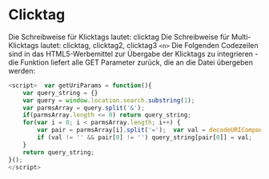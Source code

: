 # Clicktag

Die Schreibweise für Klicktags lautet: clicktag Die Schreibweise für Multi-Klicktags lautet: clicktag, clicktag2,
clicktag3 ``` <n> ``` Die Folgenden Codezeilen sind in das HTML5-Werbemittel zur Übergabe der Klicktags zu integrieren - die
Funktion liefert alle GET Parameter zurück, die an die Datei übergeben werden: 

```js
<script>  var getUriParams = function(){
    var query_string = {}  
    var query = window.location.search.substring(1);  
    var parmsArray = query.split('&');  
    if(parmsArray.length <= 0) return query_string;  
    for(var i = 0; i < parmsArray.length; i++) {  
        var pair = parmsArray[i].split('=');  var val = decodeURIComponent(pair[1]);  
        if (val != '' && pair[0] != '') query_string[pair[0]] = val;  
    }  
    return query_string;  
}();  
</script> 
```
